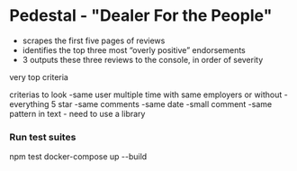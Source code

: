 # Pedestal - "Dealer For the People"

- scrapes the first five pages of reviews
- identifies the top three most “overly positive” endorsements 
- 3 outputs these three reviews to the console, in order of severity


very top criteria


criterias to look
-same user multiple time with same employers or without
-everything 5 star
-same comments
-same date
-small comment
-same pattern in text - need to use a library


### Run test suites



npm test
docker-compose up --build